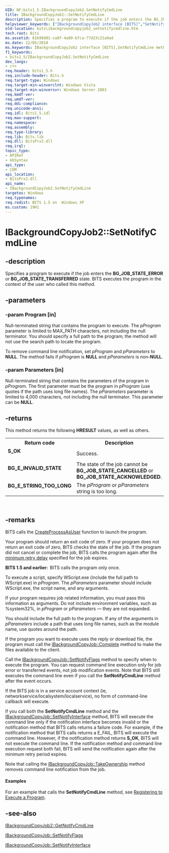 ```yaml
---
UID: NF:bits1_5.IBackgroundCopyJob2.SetNotifyCmdLine
title: IBackgroundCopyJob2::SetNotifyCmdLine
description: Specifies a program to execute if the job enters the BG_JOB_STATE_ERROR or BG_JOB_STATE_TRANSFERRED state. BITS executes the program in the context of the user who called this method.helpviewer_keywords: ["IBackgroundCopyJob2 interface [BITS]","SetNotifyCmdLine method","IBackgroundCopyJob2.SetNotifyCmdLine","IBackgroundCopyJob2::SetNotifyCmdLine","SetNotifyCmdLine","SetNotifyCmdLine method [BITS]","SetNotifyCmdLine method [BITS]","IBackgroundCopyJob2 interface","_drz_ibackgroundcopyjob2_setnotifycmdline","bits.ibackgroundcopyjob2_setnotifycmdline","bits1_5/IBackgroundCopyJob2::SetNotifyCmdLine"]
old-location: bits\ibackgroundcopyjob2_setnotifycmdline.htm
tech.root: Bits
ms.assetid: 61b99d01-ca0f-4a89-b7ca-77d23c21a9ad
ms.date: 12/05/2018
ms.keywords: IBackgroundCopyJob2 interface [BITS],SetNotifyCmdLine method, IBackgroundCopyJob2.SetNotifyCmdLine, IBackgroundCopyJob2::SetNotifyCmdLine, SetNotifyCmdLine, SetNotifyCmdLine method [BITS], SetNotifyCmdLine method [BITS],IBackgroundCopyJob2 interface, _drz_ibackgroundcopyjob2_setnotifycmdline, bits.ibackgroundcopyjob2_setnotifycmdline, bits1_5/IBackgroundCopyJob2::SetNotifyCmdLine
f1_keywords:
- bits1_5/IBackgroundCopyJob2.SetNotifyCmdLine
dev_langs:
- c++
req.header: bits1_5.h
req.include-header: Bits.h
req.target-type: Windows
req.target-min-winverclnt: Windows Vista
req.target-min-winversvr: Windows Server 2003
req.kmdf-ver: 
req.umdf-ver: 
req.ddi-compliance: 
req.unicode-ansi: 
req.idl: Bits1_5.idl
req.max-support: 
req.namespace: 
req.assembly: 
req.type-library: 
req.lib: Bits.lib
req.dll: BitsPrx2.dll
req.irql: 
topic_type:
- APIRef
- kbSyntax
api_type:
- COM
api_location:
- BitsPrx2.dll
api_name:
- IBackgroundCopyJob2.SetNotifyCmdLine
targetos: Windows
req.typenames: 
req.redist: BITS 1.5 on  Windows XP
ms.custom: 19H1
---
```


# IBackgroundCopyJob2::SetNotifyCmdLine


## -description


Specifies a program to execute if the job enters the <b>BG_JOB_STATE_ERROR</b> or <b>BG_JOB_STATE_TRANSFERRED</b> state. BITS executes the program in the context of the user who called this method.


## -parameters




### -param Program [in]

Null-terminated string that contains the program to execute. The <i>pProgram</i> parameter is limited to MAX_PATH characters, not including the null terminator. You should specify a full path to the program; the method will not use the search path to locate the program. 




To remove command line notification, set <i>pProgram</i> and <i>pParameters</i> to <b>NULL</b>. The method fails if <i>pProgram</i> is <b>NULL</b> and <i>pParameters</i> is non-<b>NULL</b>.


### -param Parameters [in]

Null-terminated string that contains the parameters of the program in <i>pProgram</i>. The first parameter must be the program in <i>pProgram</i> (use quotes if the path uses long file names). The <i>pParameters</i> parameter is limited to 4,000 characters, not including the null terminator. This parameter can be <b>NULL</b>.


## -returns



This method returns the following <b>HRESULT</b> values, as well as others.

<table>
<tr>
<th>Return code</th>
<th>Description</th>
</tr>
<tr>
<td width="40%">
<dl>
<dt><b><b>S_OK</b></b></dt>
</dl>
</td>
<td width="60%">
Success.

</td>
</tr>
<tr>
<td width="40%">
<dl>
<dt><b>BG_E_INVALID_STATE</b></dt>
</dl>
</td>
<td width="60%">
The state of the job cannot be <b>BG_JOB_STATE_CANCELLED</b> or <b>BG_JOB_STATE_ACKNOWLEDGED</b>.

</td>
</tr>
<tr>
<td width="40%">
<dl>
<dt><b>BG_E_STRING_TOO_LONG</b></dt>
</dl>
</td>
<td width="60%">
The <i>pProgram</i> or <i>pParameters</i> string is too long.

</td>
</tr>
</table>
 




## -remarks



BITS calls the 
<a href="https://docs.microsoft.com/windows/desktop/api/processthreadsapi/nf-processthreadsapi-createprocessasusera">CreateProcessAsUser</a> function to launch the program.

Your program should return an exit code of zero. If your program does not return an exit code of zero, BITS checks the state of the job. If the program did not cancel or complete the job, BITS calls the program again after the <a href="https://docs.microsoft.com/windows/desktop/api/bits/nf-bits-ibackgroundcopyjob-setminimumretrydelay">minimum retry delay</a> specified for the job expires.

<b>BITS 1.5 and earlier:  </b>BITS calls the program only once. 

To execute a script, specify WScript.exe (include the full path to WScript.exe) in <i>pProgram</i>. The <i>pParameters</i> parameter should include WScript.exe, the script name, and any arguments.

If your program requires job related information, you must pass this information as arguments. Do not include environment variables, such as %system32%, in <i>pProgram</i> or <i>pParameters</i> — they are not expanded.

You should include the full path to the program. If any of the arguments in <i>pParameters</i> include a path that uses long file names, such as the module name, use quotes around the path.

If the program you want to execute uses the reply or download file, the program must call the <a href="https://docs.microsoft.com/windows/desktop/api/bits/nf-bits-ibackgroundcopyjob-complete">IBackgroundCopyJob::Complete</a> method to make the files available to the client.

Call the 
<a href="https://docs.microsoft.com/windows/desktop/api/bits/nf-bits-ibackgroundcopyjob-setnotifyflags">IBackgroundCopyJob::SetNotifyFlags</a> method to specify when to execute the program. You can request command line execution only for job error or transferred events, not job modification events. Note that BITS still executes the command line even if you call the 
<b>SetNotifyCmdLine</b> method after the event occurs.

If the BITS job is in a service account context (ie, networkservice/localsystem/localservice), no form of command-line callback will execute. 

If you call both the <b>SetNotifyCmdLine</b> method 
and the <a href="https://docs.microsoft.com/windows/desktop/api/bits/nf-bits-ibackgroundcopyjob-setnotifyinterface">IBackgroundCopyJob::SetNotifyInterface</a> method, BITS will execute the command line only if the notification interface becomes invalid or the notification method that BITS calls returns a failure  code. For example, if the notification method that BITS calls returns a E_FAIL, BITS will execute the command line. However, if the notification method returns <b>S_OK</b>, BITS will not execute the command line. If the  notification method and command line execution request both fail, BITS will send the notification again after the minimum retry period expires. 

Note that calling the 
<a href="https://docs.microsoft.com/windows/desktop/api/bits/nf-bits-ibackgroundcopyjob-takeownership">IBackgroundCopyJob::TakeOwnership</a> method removes command line notification from the job.


#### Examples

For an example that calls the 
<b>SetNotifyCmdLine</b> method, see 
<a href="https://docs.microsoft.com/windows/desktop/Bits/registering-to-execute-a-program">Registering to Execute a Program</a>.

<div class="code"></div>



## -see-also




<a href="https://docs.microsoft.com/windows/desktop/api/bits1_5/nf-bits1_5-ibackgroundcopyjob2-getnotifycmdline">IBackgroundCopyJob2::GetNotifyCmdLine</a>



<a href="https://docs.microsoft.com/windows/desktop/api/bits/nf-bits-ibackgroundcopyjob-setnotifyflags">IBackgroundCopyJob::SetNotifyFlags</a>



<a href="https://docs.microsoft.com/windows/desktop/api/bits/nf-bits-ibackgroundcopyjob-setnotifyinterface">IBackgroundCopyJob::SetNotifyInterface</a>
 

 


